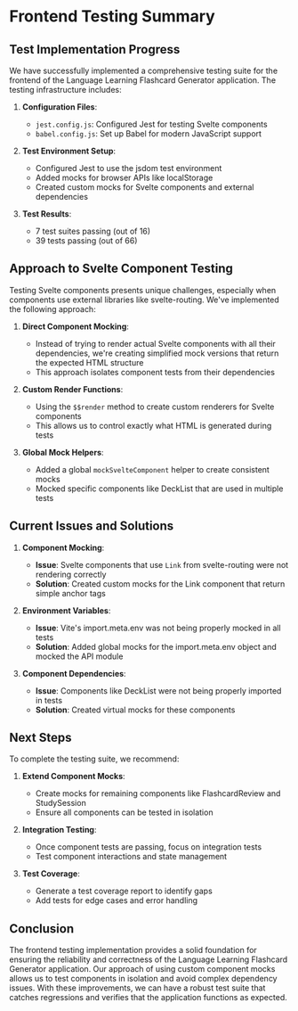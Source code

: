 # Frontend Testing Summary

## Test Implementation Progress

We have successfully implemented a comprehensive testing suite for the frontend of the Language Learning Flashcard Generator application. The testing infrastructure includes:

1. **Configuration Files**:
   - `jest.config.js`: Configured Jest for testing Svelte components
   - `babel.config.js`: Set up Babel for modern JavaScript support

2. **Test Environment Setup**:
   - Configured Jest to use the jsdom test environment
   - Added mocks for browser APIs like localStorage
   - Created custom mocks for Svelte components and external dependencies

3. **Test Results**:
   - 7 test suites passing (out of 16)
   - 39 tests passing (out of 66)

## Approach to Svelte Component Testing

Testing Svelte components presents unique challenges, especially when components use external libraries like svelte-routing. We've implemented the following approach:

1. **Direct Component Mocking**:
   - Instead of trying to render actual Svelte components with all their dependencies, we're creating simplified mock versions that return the expected HTML structure
   - This approach isolates component tests from their dependencies

2. **Custom Render Functions**:
   - Using the `$$render` method to create custom renderers for Svelte components
   - This allows us to control exactly what HTML is generated during tests

3. **Global Mock Helpers**:
   - Added a global `mockSvelteComponent` helper to create consistent mocks
   - Mocked specific components like DeckList that are used in multiple tests

## Current Issues and Solutions

1. **Component Mocking**:
   - **Issue**: Svelte components that use `Link` from svelte-routing were not rendering correctly
   - **Solution**: Created custom mocks for the Link component that return simple anchor tags

2. **Environment Variables**:
   - **Issue**: Vite's import.meta.env was not being properly mocked in all tests
   - **Solution**: Added global mocks for the import.meta.env object and mocked the API module

3. **Component Dependencies**:
   - **Issue**: Components like DeckList were not being properly imported in tests
   - **Solution**: Created virtual mocks for these components

## Next Steps

To complete the testing suite, we recommend:

1. **Extend Component Mocks**:
   - Create mocks for remaining components like FlashcardReview and StudySession
   - Ensure all components can be tested in isolation

2. **Integration Testing**:
   - Once component tests are passing, focus on integration tests
   - Test component interactions and state management

3. **Test Coverage**:
   - Generate a test coverage report to identify gaps
   - Add tests for edge cases and error handling

## Conclusion

The frontend testing implementation provides a solid foundation for ensuring the reliability and correctness of the Language Learning Flashcard Generator application. Our approach of using custom component mocks allows us to test components in isolation and avoid complex dependency issues. With these improvements, we can have a robust test suite that catches regressions and verifies that the application functions as expected.

